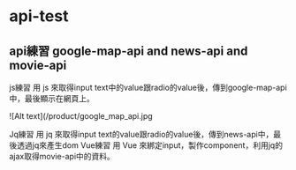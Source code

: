 # api-test
## api練習 google-map-api and news-api and movie-api

  
  js練習   用 js 來取得input text中的value跟radio的value後，傳到google-map-api中，最後顯示在網頁上。
  
  ![Alt text](/product/google_map_api.jpg
  
  Jq練習   用 jq 來取得input text的value跟radio的value後，傳到news-api中，最後透過jq來產生dom
  Vue練習  用 Vue 來綁定input，製作component，利用jq的ajax取得movie-api中的資料。
